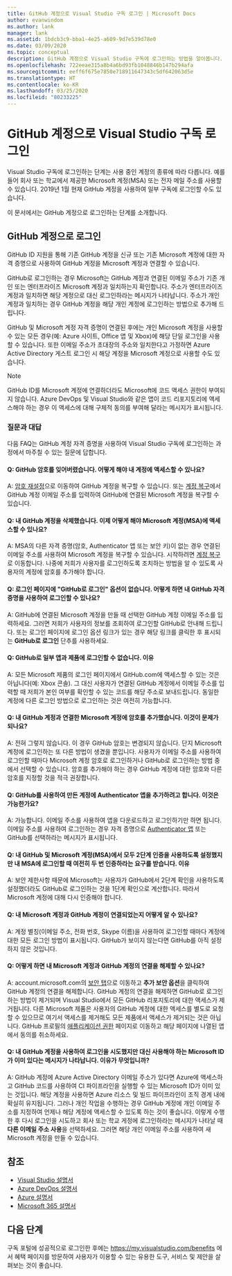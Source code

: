 ```yaml
---
title: GitHub 계정으로 Visual Studio 구독 로그인 | Microsoft Docs
author: evanwindom
ms.author: lank
manager: lank
ms.assetid: 1bdcb3c9-bba1-4e25-a609-9d7e539d78e0
ms.date: 03/09/2020
ms.topic: conceptual
description: GitHub 계정으로 Visual Studio 구독에 로그인하는 방법을 알아봅니다.
ms.openlocfilehash: 722eeae315a8b4a6bd93fb1048846b147b294afa
ms.sourcegitcommit: eeff6f675e7850e718911647343c5df642063d5e
ms.translationtype: HT
ms.contentlocale: ko-KR
ms.lasthandoff: 03/25/2020
ms.locfileid: "80233225"
---
```

# <a name="signing-in-to-visual-studio-subscriptions-with-your-github-account"></a>GitHub 계정으로 Visual Studio 구독 로그인 

Visual Studio 구독에 로그인하는 단계는 사용 중인 계정의 종류에 따라 다릅니다. 예를 들어 회사 또는 학교에서 제공한 Microsoft 계정(MSA) 또는 전자 메일 주소를 사용할 수 있습니다. 2019년 1월 현재 GitHub 계정을 사용하여 일부 구독에 로그인할 수도 있습니다. 

이 문서에서는 GitHub 계정으로 로그인하는 단계를 소개합니다.

## <a name="signing-in-with-your-github-account"></a>GitHub 계정으로 로그인

GitHub ID 지원을 통해 기존 GitHub 계정을 신규 또는 기존 Microsoft 계정에 대한 자격 증명으로 사용하여 GitHub 계정을 Microsoft 계정과 연결할 수 있습니다. 

GitHub로 로그인하는 경우 Microsoft는 GitHub 계정과 연결된 이메일 주소가 기존 개인 또는 엔터프라이즈 Microsoft 계정과 일치하는지 확인합니다. 주소가 엔터프라이즈 계정과 일치하면 해당 계정으로 대신 로그인하라는 메시지가 나타납니다. 주소가 개인 계정과 일치하는 경우 GitHub 계정을 해당 개인 계정에 로그인하는 방법으로 추가해 드립니다.

GitHub 및 Microsoft 계정 자격 증명이 연결된 후에는 개인 Microsoft 계정을 사용할 수 있는 모든 경우(예: Azure 사이트, Office 앱 및 Xbox)에 해당 단일 로그인을 사용할 수 있습니다. 또한 이메일 주소가 초대장의 주소와 일치한다고 가정하면 Azure Active Directory 게스트 로그인 시 해당 계정을 Microsoft 계정으로 사용할 수도 있습니다.

> [!NOTE]
> GitHub ID를 Microsoft 계정에 연결하더라도 Microsoft에 코드 액세스 권한이 부여되지 않습니다. Azure DevOps 및 Visual Studio와 같은 앱이 코드 리포지토리에 액세스해야 하는 경우 이 액세스에 대해 구체적 동의를 부여해 달라는 메시지가 표시됩니다. 

### <a name="frequently-asked-questions"></a>질문과 대답
다음 FAQ는 GitHub 계정 자격 증명을 사용하여 Visual Studio 구독에 로그인하는 과정에서 마주칠 수 있는 질문에 답합니다.

#### <a name="q-i-forgot-my-github-password--how-can-i-access-my-account-now"></a>Q: GitHub 암호를 잊어버렸습니다.  어떻게 해야 내 계정에 액세스할 수 있나요?
A:  [암호 재설정](https://github.com/password_reset)으로 이동하여 GitHub 계정을 복구할 수 있습니다. 또는 [계정 복구](https://account.live.com/password/reset)에서 GitHub 계정 이메일 주소를 입력하여 GitHub에 연결된 Microsoft 계정을 복구할 수 있습니다.

#### <a name="q-i-deleted-my-github-account--how-can-i-access-my-microsoft-account-msa-now"></a>Q: 내 GitHub 계정을 삭제했습니다.  이제 어떻게 해야 Microsoft 계정(MSA)에 액세스할 수 있나요?
A: MSA의 다른 자격 증명(암호, Authenticator 앱 또는 보안 키)이 없는 경우 연결된 이메일 주소를 사용하여 Microsoft 계정을 복구할 수 있습니다. 시작하려면 [계정 복구](https://account.live.com/password/reset)로 이동합니다. 나중에 저희가 사용자를 로그인하도록 조치하는 방법을 알 수 있도록 사용자의 계정에 암호를 추가해야 합니다. 

#### <a name="q-theres-no-sign-in-with-github-option-on-the-sign-in-page--how-can-i-use-my-github-credentials-to-sign-in"></a>Q: 로그인 페이지에 "GitHub로 로그인" 옵션이 없습니다.  어떻게 하면 내 GitHub 자격 증명을 사용하여 로그인할 수 있나요?
A:  GitHub에 연결된 Microsoft 계정을 만들 때 선택한 GitHub 계정 이메일 주소를 입력하세요. 그러면 저희가 사용자의 정보를 조회하여 로그인할 GitHub로 안내해 드립니다. 또는 로그인 페이지에 로그인 옵션 링크가 있는 경우 해당 링크를 클릭한 후 표시되는 **GitHub로 로그인** 단추를 사용하세요. 

#### <a name="q-i-cant-sign-in-to-some-of-my-apps-and-products-with-github--why"></a>Q: GitHub로 일부 앱과 제품에 로그인할 수 없습니다.  이유
A:  모든 Microsoft 제품의 로그인 페이지에서 GitHub.com에 액세스할 수 있는 것은 아닙니다(예: Xbox 콘솔). 그 대신 사용자가 연결된 GitHub 계정에서 이메일 주소를 입력할 때 저희가 본인 여부를 확인할 수 있는 코드를 해당 주소로 보내드립니다. 동일한 계정에 다른 로그인 방법으로 로그인하는 것은 여전히 가능합니다. 

#### <a name="q--ive-added-a-password-to-the-microsoft-account-i-have-linked-to-my-github-account--will-that-cause-a-problem"></a>Q:  내 GitHub 계정과 연결한 Microsoft 계정에 암호를 추가했습니다.  이것이 문제가 되나요?
A:  전혀 그렇지 않습니다. 이 경우 GitHub 암호는 변경되지 않습니다. 단지 Microsoft 계정에 로그인하는 또 다른 방법이 생겼을 뿐입니다. 사용자가 이메일 주소를 사용하여 로그인할 때마다 Microsoft 계정 암호로 로그인하거나 GitHub로 로그인하는 방법 중에서 선택할 수 있습니다. 암호를 추가해야 하는 경우 GitHub 계정에 대한 암호와 다른 암호를 지정할 것을 적극 권장합니다.

#### <a name="q-i-want-to-add-the-authenticator-app-to-the-account-i-created-using-github--can-i-do-that"></a>Q: GitHub를 사용하여 만든 계정에 Authenticator 앱을 추가하려고 합니다.  이것은 가능한가요?
A:  가능합니다. 이메일 주소를 사용하여 앱을 다운로드하고 로그인하기만 하면 됩니다. 이메일 주소를 사용하여 로그인하는 경우 자격 증명으로 [Authenticator 앱](https://www.microsoft.com/p/microsoft-authenticator/9nblgggzmcj6) 또는 GitHub를 선택하라는 메시지가 표시됩니다.

#### <a name="q-ive-enabled-two-factor-authentication-on-both-my-github-and-microsoft-accounts-msa-but-when-i-sign-in-to-my-msa-im-still-asked-to-authenticate-twice--why"></a>Q: 내 GitHub 및 Microsoft 계정(MSA)에서 모두 2단계 인증을 사용하도록 설정했지만 내 MSA에 로그인할 때 여전히 두 번 인증하라는 요구를 받습니다.  이유
A: 보안 제한사항 때문에 Microsoft는 사용자가 GitHub에서 2단계 확인을 사용하도록 설정했더라도 GitHub로 로그인하는 것을 1단계 확인으로 계산합니다. 따라서 Microsoft 계정에 대해 다시 인증해야 합니다. 

#### <a name="q--how-can-i-tell-if-my-microsoft-account-and-github-accounts-are-linked"></a>Q:  내 Microsoft 계정과 GitHub 계정이 연결되었는지 어떻게 알 수 있나요?
A:  계정 별칭(이메일 주소, 전화 번호, Skype 이름)을 사용하여 로그인할 때마다 계정에 대한 모든 로그인 방법이 표시됩니다. GitHub가 보이지 않는다면 GitHub를 아직 설정하지 않은 것입니다.

#### <a name="q--how-can-i-unlink-my-microsoft-and-github-accounts"></a>Q:  어떻게 하면 내 Microsoft 계정과 GitHub 계정의 연결을 해제할 수 있나요? 
A:  account.microsoft.com의 [보안 탭](https://account.microsoft.com/security)으로 이동하고 **추가 보안 옵션**을 클릭하여 GitHub 계정의 연결을 해제합니다. GitHub 계정의 연결을 해제하면 GitHub로 로그인하는 방법이 제거되며 Visual Studio에서 모든 GitHub 리포지토리에 대한 액세스가 제거됩니다. 다른 Microsoft 제품은 사용자의 GitHub 계정에 대한 액세스를 별도로 요청할 수 있으므로 여기서 액세스를 제거해도 모든 제품에서 액세스가 제거되는 것은 아닙니다. GitHub 프로필의 [애플리케이션 권한](https://github.com/settings/applications) 페이지로 이동하고 해당 페이지에 나열된 앱에서 동의를 취소하세요.

#### <a name="q--i-try-to-use-my-github-account-to-sign-in-but-im-prompted-that-i-already-have-a-microsoft-identity-that-i-should-use-instead--whats-happening"></a>Q:  내 GitHub 계정을 사용하여 로그인을 시도했지만 대신 사용해야 하는 Microsoft ID가 이미 있다는 메시지가 나타납니다.  이유가 무엇입니까?
A:  GitHub 계정에 Azure Active Directory 이메일 주소가 있다면 Azure에 액세스하고 GitHub 코드를 사용하여 CI 파이프라인을 실행할 수 있는 Microsoft ID가 이미 있는 것입니다. 해당 계정을 사용하면 Azure 리소스 및 빌드 파이프라인이 조직 경계 내에 확실히 유지됩니다. 그러나 개인 작업을 수행하는 경우 GitHub 계정에 개인 이메일 주소를 지정하여 언제나 해당 계정에 액세스할 수 있도록 하는 것이 좋습니다. 이렇게 수행한 후 다시 로그인을 시도하고 회사 또는 학교 게정에 로그인하라는 메시지가 나타날 때 **다른 이메일 주소 사용**을 선택하세요. 그러면 해당 개인 이메일 주소를 사용하여 새 Microsoft 계정을 만들 수 있습니다.

## <a name="see-also"></a>참조
- [Visual Studio 설명서](https://docs.microsoft.com/visualstudio/)
- [Azure DevOps 설명서](https://docs.microsoft.com/azure/devops/)
- [Azure 설명서](https://docs.microsoft.com/azure/)
- [Microsoft 365 설명서](https://docs.microsoft.com/microsoft-365/)

## <a name="next-steps"></a>다음 단계
구독 포털에 성공적으로 로그인한 후에는 https://my.visualstudio.com/benefits 에서 혜택 페이지를 방문하여 사용자가 이용할 수 있는 유용한 도구, 서비스 및 제안을 살펴보는 것이 좋습니다.  
